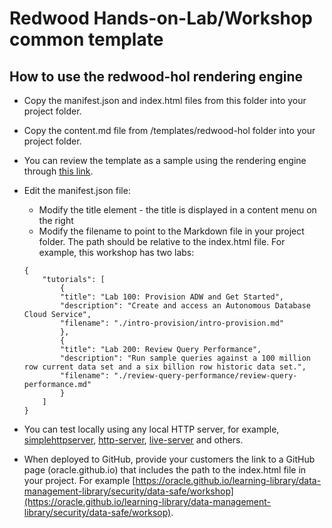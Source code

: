 # Redwood Hands-on-Lab/Workshop common template

## How to use the redwood-hol rendering engine
* Copy the manifest.json and index.html files from this folder into your project folder.
* Copy the content.md file from /templates/redwood-hol folder into your project folder.
* You can review the template as a sample using the rendering engine through [this link](https://oracle.github.io/learning-library/templates/redwood-hol/).
* Edit the manifest.json file:
    * Modify the title element - the title is displayed in a content menu on the right
    * Modify the filename to point to the Markdown file in your project folder. The path should be relative to the index.html file. For example, this workshop has two labs:

    ```
    {
        "tutorials": [
            {           
            "title": "Lab 100: Provision ADW and Get Started",
            "description": "Create and access an Autonomous Database Cloud Service",
            "filename": "./intro-provision/intro-provision.md"
            },
            {           
            "title": "Lab 200: Review Query Performance",
            "description": "Run sample queries against a 100 million row current data set and a six billion row historic data set.",
            "filename": "./review-query-performance/review-query-performance.md"
            }
        ]
    }
    ```
* You can test locally using any local HTTP server, for example, [simplehttpserver](https://www.npmjs.com/package/simplehttpserver), [http-server](https://www.npmjs.com/package/http-server), [live-server](https://www.npmjs.com/package/live-server) and others.
* When deployed to GitHub, provide your customers the link to a GitHub page (oracle.github.io) that includes the path to the index.html file in your project. For example [https://oracle.github.io/learning-library/data-management-library/security/data-safe/workshop](https://oracle.github.io/learning-library/data-management-library/security/data-safe/worksop).
